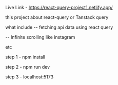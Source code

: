 Live Link -  https://react-query-project1.netlify.app/

this project about react-query or Tanstack query 

what  include
--  fetching api data using react query

-- Infinite scrolling like instagram

etc

step 1  -  npm install

step 2  -  npm run dev

step 3  -  localhost:5173
